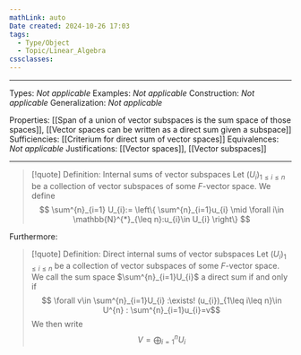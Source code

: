 ```yaml
---
mathLink: auto
Date created: 2024-10-26 17:03
tags:
  - Type/Object
  - Topic/Linear_Algebra
cssclasses:
---
```

---  

Types: _Not applicable_
Examples: _Not applicable_
Construction: _Not applicable_
Generalization: _Not applicable_

Properties: [[Span of a union of vector subspaces is the sum space of those spaces]], [[Vector spaces can be written as a direct sum given a subspace]]
Sufficiencies: [[Criterium for direct sum of vector spaces]]
Equivalences: _Not applicable_
Justifications: [[Vector spaces]], [[Vector subspaces]]

---

> [!quote] Definition: Internal sums of vector subspaces
> Let $(U_{i})_{1\leq i\leq n}$ be a collection of vector subspaces of some $F$-vector space. We define $$ \sum^{n}_{i=1} U_{i}:= \left\{ \sum^{n}_{i=1}u_{i} \mid \forall i\in \mathbb{N}^{*}_{\leq n}:u_{i}\in U_{i} \right\}  $$

Furthermore:

>[!quote] Definition: Direct internal sums of vector subspaces
>Let $(U_{i})_{1\leq i\leq n}$ be a collection of vector subspaces of some $F$-vector space. We call the sum space $\sum^{n}_{i=1}U_{i}$ a direct sum if and only if $$ \forall v\in \sum^{n}_{i=1}U_{i} :\exists! (u_{i})_{1\leq i\leq n}\in U^{n} : \sum^{n}_{i=1}u_{i}=v$$ We then write $$ V= \bigoplus^{n}_{i=1}U_{i} $$

